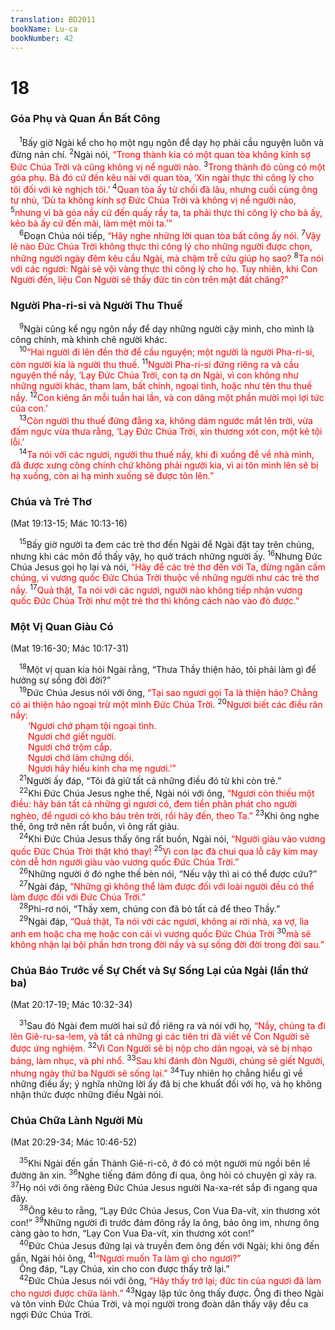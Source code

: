 ```yaml
---
translation: BD2011
bookName: Lu-ca 
bookNumber: 42
---
```


<div class="title"><h1>18</h1><h3>Góa Phụ và Quan Án Bất Công</h3></div>
<span class="verse lu_18_1"> <sup>1</sup>Bấy giờ Ngài kể cho họ một ngụ ngôn để dạy họ phải cầu nguyện luôn và đừng nản chí. </span>
<span class="verse lu_18_2"><sup>2</sup>Ngài nói, <font color="red">“Trong thành kia có một quan tòa không kính sợ Ðức Chúa Trời và cũng không vị nể người nào. </font></span>
<span class="verse lu_18_3"><sup>3</sup><font color="red">Trong thành đó cũng có một góa phụ. Bà đó cứ đến kêu nài với quan tòa, ‘Xin ngài thực thi công lý cho tôi đối với kẻ nghịch tôi.’ </font></span>
<span class="verse lu_18_4"><sup>4</sup><font color="red">Quan tòa ấy từ chối đã lâu, nhưng cuối cùng ông tự nhủ, ‘Dù ta không kính sợ Ðức Chúa Trời và không vị nể người nào, </font></span>
<span class="verse lu_18_5"><sup>5</sup><font color="red">nhưng vì bà góa nầy cứ đến quấy rầy ta, ta phải thực thi công lý cho bà ấy, kẻo bà ấy cứ đến mãi, làm mệt mỏi ta.’”</font><br/></span>
<span class="verse lu_18_6"> <sup>6</sup>Ðoạn Chúa nói tiếp, <font color="red">“Hãy nghe những lời quan tòa bất công ấy nói. </font></span>
<span class="verse lu_18_7"><sup>7</sup><font color="red">Vậy lẽ nào Ðức Chúa Trời không thực thi công lý cho những người được chọn, những người ngày đêm kêu cầu Ngài, mà chậm trễ cứu giúp họ sao? </font></span>
<span class="verse lu_18_8"><sup>8</sup><font color="red">Ta nói với các ngươi: Ngài sẽ vội vàng thực thi công lý cho họ. Tuy nhiên, khi Con Người đến, liệu Con Người sẽ thấy đức tin còn trên mặt đất chăng?”</font><br/></span>
<div class="title"><h3>Người Pha-ri-si và Người Thu Thuế</h3></div>
<span class="verse lu_18_9"> <sup>9</sup>Ngài cũng kể ngụ ngôn nầy để dạy những người cậy mình, cho mình là công chính, mà khinh chê người khác. <br/></span>
<span class="verse lu_18_10"> <sup>10</sup><font color="red">“Hai người đi lên đền thờ để cầu nguyện; một người là người Pha-ri-si, còn người kia là người thu thuế. </font></span>
<span class="verse lu_18_11"><sup>11</sup><font color="red">Người Pha-ri-si đứng riêng ra và cầu nguyện thế nầy, ‘Lạy Ðức Chúa Trời, con tạ ơn Ngài, vì con không như những người khác, tham lam, bất chính, ngoại tình, hoặc như tên thu thuế nầy. </font></span>
<span class="verse lu_18_12"><sup>12</sup><font color="red">Con kiêng ăn mỗi tuần hai lần, và con dâng một phần mười mọi lợi tức của con.’</font><br/></span>
<span class="verse lu_18_13"> <sup>13</sup><font color="red">Còn người thu thuế đứng đằng xa, không dám ngước mắt lên trời, vừa đấm ngực vừa thưa rằng, ‘Lạy Ðức Chúa Trời, xin thương xót con, một kẻ tội lỗi.’</font><br/></span>
<span class="verse lu_18_14"> <sup>14</sup><font color="red">Ta nói với các ngươi, người thu thuế nầy, khi đi xuống để về nhà mình, đã được xưng công chính chứ không phải người kia, vì ai tôn mình lên sẽ bị hạ xuống, còn ai hạ mình xuống sẽ được tôn lên.”</font><br/></span>
<div class="title"><h3>Chúa và Trẻ Thơ</h3><p>(Mat 19:13-15; Mác 10:13-16)</p></div>
<span class="verse lu_18_15"> <sup>15</sup>Bấy giờ người ta đem các trẻ thơ đến Ngài để Ngài đặt tay trên chúng, nhưng khi các môn đồ thấy vậy, họ quở trách những người ấy. </span>
<span class="verse lu_18_16"><sup>16</sup>Nhưng Ðức Chúa Jesus gọi họ lại và nói, <font color="red">“Hãy để các trẻ thơ đến với Ta, đừng ngăn cấm chúng, vì vương quốc Ðức Chúa Trời thuộc về những người như các trẻ thơ nầy. </font></span>
<span class="verse lu_18_17"><sup>17</sup><font color="red">Quả thật, Ta nói với các ngươi, người nào không tiếp nhận vương quốc Ðức Chúa Trời như một trẻ thơ thì không cách nào vào đó được.”</font><br/></span>
<div class="title"><h3>Một Vị Quan Giàu Có</h3><p>(Mat 19:16-30; Mác 10:17-31)</p></div>
<span class="verse lu_18_18"> <sup>18</sup>Một vị quan kia hỏi Ngài rằng, “Thưa Thầy thiện hảo, tôi phải làm gì để hưởng sự sống đời đời?”<br/></span>
<span class="verse lu_18_19"> <sup>19</sup>Ðức Chúa Jesus nói với ông, <font color="red">“Tại sao ngươi gọi Ta là thiện hảo? Chẳng có ai thiện hảo ngoại trừ một mình Ðức Chúa Trời. </font></span>
<span class="verse lu_18_20"><sup>20</sup><font color="red">Ngươi biết các điều răn nầy:</font><br/>  <font color="red">‘Ngươi chớ phạm tội ngoại tình.</font><br/>  <font color="red">Ngươi chớ giết người.</font><br/>  <font color="red">Ngươi chớ trộm cắp.</font><br/>  <font color="red">Ngươi chớ làm chứng dối.</font><br/>  <font color="red">Ngươi hãy hiếu kính cha mẹ ngươi.’” </font><br/></span>
<span class="verse lu_18_21"> <sup>21</sup>Người ấy đáp, “Tôi đã giữ tất cả những điều đó từ khi còn trẻ.”<br/></span>
<span class="verse lu_18_22"> <sup>22</sup>Khi Ðức Chúa Jesus nghe thế, Ngài nói với ông, <font color="red">“Ngươi còn thiếu một điều: hãy bán tất cả những gì ngươi có, đem tiền phân phát cho người nghèo, để ngươi có kho báu trên trời, rồi hãy đến, theo Ta.” </font></span>
<span class="verse lu_18_23"><sup>23</sup>Khi ông nghe thế, ông trở nên rất buồn, vì ông rất giàu.<br/></span>
<span class="verse lu_18_24"> <sup>24</sup>Khi Ðức Chúa Jesus thấy ông rất buồn, Ngài nói, <font color="red">“Người giàu vào vương quốc Ðức Chúa Trời thật khó thay! </font></span>
<span class="verse lu_18_25"><sup>25</sup><font color="red">Vì con lạc đà chui qua lỗ cây kim may còn dễ hơn người giàu vào vương quốc Ðức Chúa Trời.”</font><br/></span>
<span class="verse lu_18_26"> <sup>26</sup>Những người ở đó nghe thế bèn nói, “Nếu vậy thì ai có thể được cứu?”<br/></span>
<span class="verse lu_18_27"> <sup>27</sup>Ngài đáp, <font color="red">“Những gì không thể làm được đối với loài người đều có thể làm được đối với Ðức Chúa Trời.”</font><br/></span>
<span class="verse lu_18_28"> <sup>28</sup>Phi-rơ nói, “Thầy xem, chúng con đã bỏ tất cả để theo Thầy.”<br/></span>
<span class="verse lu_18_29"> <sup>29</sup>Ngài đáp, <font color="red">“Quả thật, Ta nói với các ngươi, không ai rời nhà, xa vợ, lìa anh em hoặc cha mẹ hoặc con cái vì vương quốc Ðức Chúa Trời </font></span>
<span class="verse lu_18_30"><sup>30</sup><font color="red">mà sẽ không nhận lại bội phần hơn trong đời nầy và sự sống đời đời trong đời sau.”</font><br/></span>
<div class="title"><h3>Chúa Báo Trước về Sự Chết và Sự Sống Lại của Ngài (lần thứ ba)</h3><p>(Mat 20:17-19; Mác 10:32-34)</p></div>
<span class="verse lu_18_31"> <sup>31</sup>Sau đó Ngài đem mười hai sứ đồ riêng ra và nói với họ, <font color="red">“Nầy, chúng ta đi lên Giê-ru-sa-lem, và tất cả những gì các tiên tri đã viết về Con Người sẽ được ứng nghiệm. </font></span>
<span class="verse lu_18_32"><sup>32</sup><font color="red">Vì Con Người sẽ bị nộp cho dân ngoại, và sẽ bị nhạo báng, làm nhục, và phỉ nhổ. </font></span>
<span class="verse lu_18_33"><sup>33</sup><font color="red">Sau khi đánh đòn Người, chúng sẽ giết Người, nhưng ngày thứ ba Người sẽ sống lại.” </font></span>
<span class="verse lu_18_34"><sup>34</sup>Tuy nhiên họ chẳng hiểu gì về những điều ấy; ý nghĩa những lời ấy đã bị che khuất đối với họ, và họ không nhận thức được những điều Ngài nói.<br/></span>
<div class="title"><h3>Chúa Chữa Lành Người Mù</h3><p>(Mat 20:29-34; Mác 10:46-52)</p></div>
<span class="verse lu_18_35"> <sup>35</sup>Khi Ngài đến gần Thành Giê-ri-cô, ở đó có một người mù ngồi bên lề đường ăn xin. </span>
<span class="verse lu_18_36"><sup>36</sup>Nghe tiếng đám đông đi qua, ông hỏi có chuyện gì xảy ra. </span>
<span class="verse lu_18_37"><sup>37</sup>Họ nói với ông răèng Ðức Chúa Jesus người Na-xa-rét sắp đi ngang qua đây.<br/></span>
<span class="verse lu_18_38"> <sup>38</sup>Ông kêu to rằng, “Lạy Ðức Chúa Jesus, Con Vua Ða-vít, xin thương xót con!” </span>
<span class="verse lu_18_39"><sup>39</sup>Những người đi trước đám đông rầy la ông, bảo ông im, nhưng ông càng gào to hơn, “Lạy Con Vua Ða-vít, xin thương xót con!”<br/></span>
<span class="verse lu_18_40"> <sup>40</sup>Ðức Chúa Jesus đứng lại và truyền đem ông đến với Ngài; khi ông đến gần, Ngài hỏi ông, </span>
<span class="verse lu_18_41"><sup>41</sup><font color="red">“Ngươi muốn Ta làm gì cho ngươi?”</font><br/> Ông đáp, “Lạy Chúa, xin cho con được thấy trở lại.”<br/></span>
<span class="verse lu_18_42"> <sup>42</sup>Ðức Chúa Jesus nói với ông, <font color="red">“Hãy thấy trở lại; đức tin của ngươi đã làm cho ngươi được chữa lành.” </font></span>
<span class="verse lu_18_43"><sup>43</sup>Ngay lập tức ông thấy được. Ông đi theo Ngài và tôn vinh Ðức Chúa Trời, và mọi người trong đoàn dân thấy vậy đều ca ngợi Ðức Chúa Trời.<br/></span>
